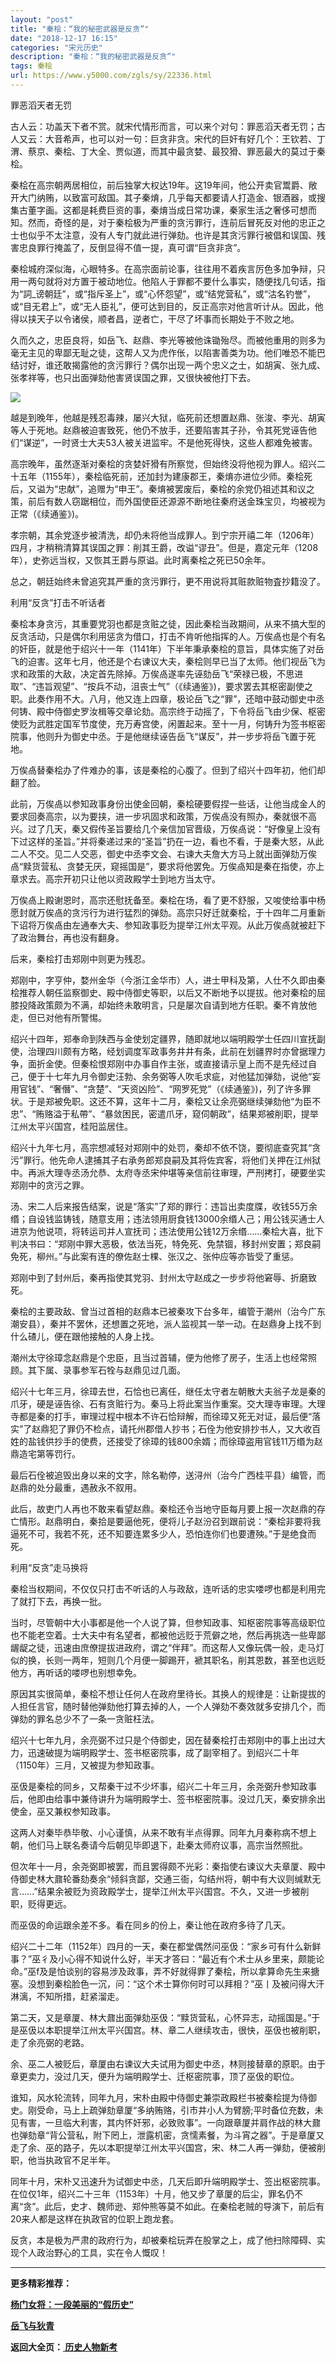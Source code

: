 ```yaml
---
layout: "post"
title: "秦桧：“我的秘密武器是反贪”"
date: "2018-12-17 16:15"
categories: "宋元历史"
description: "秦桧：“我的秘密武器是反贪”"
tags: 秦桧
url: https://www.y5000.com/zgls/sy/22336.html
---
```






罪恶滔天者无罚

古人云：功盖天下者不赏。就宋代情形而言，可以来个对句：罪恶滔天者无罚；古人又云：大音希声，也可以对一句：巨贪非贪。宋代的巨奸有好几个：王钦若、丁渭、蔡京、秦桧、丁大全、贾似道，而其中最贪婪、最狡猾、罪恶最大的莫过于秦桧。

秦桧在高宗朝两居相位，前后独掌大权达19年。这19年间，他公开卖官鬻爵、敞开大门纳贿，以致富可敌国。其子秦焴，几乎每天都要请人打造金、银酒器，或搜集古董字画。这都是耗费巨资的事，秦焴当成日常功课，秦家生活之奢侈可想而知。然而，奇怪的是，对于秦桧极为严重的贪污罪行，连前后冒死反对他的忠正之士也似乎不太注意，没有人专门就此进行弹劾。也许是其贪污罪行被倡和误国、残害忠良罪行掩盖了，反倒显得不值一提，真可谓“巨贪非贪”。

秦桧城府深似海，心眼特多。在高宗面前论事，往往用不着疾言厉色多加争辩，只用一两句就将对方置于被动地位。他陷人于罪都不要什么事实，随便找几句话，指为“詞_谤朝廷”，或“指斥圣上”，或“心怀怨望”，或“结党营私”，或“沽名钓誉”，或“目无君上”，或“无人臣礼”，便可达到目的，反正高宗对他言听计从。因此，他得以挟天子以令诸侯，顺者昌，逆者亡，干尽了坏事而长期处于不败之地。

久而久之，忠臣良将，如岳飞、赵鼎、李光等被他诛锄殆尽。而被他重用的则多为毫无主见的卑鄙无耻之徒，这帮人又为虎作伥，以陷害善类为功。他们唯恐不能巴结讨好，谁还敢揭露他的贪污罪行？偶尔出现一两个忠义之士，如胡寅、张九成、张孝祥等，也只出面弹劾他害贤误国之罪，又很快被他打下去。

![](https://img.y5000.com/uploads/allimg/170602/11-1F602145146135.jpg)

越是到晚年，他越是残忍毒辣，屡兴大狱，临死前还想置赵鼎、张浚、李光、胡寅等人于死地。赵鼎被迫害致死，他仍不放手，还要陷害其子孙，令其死党诬告他们“谋逆”，一时贤士大夫53人被关进监牢。不是他死得快，这些人都难免被害。

高宗晚年，虽然逐渐对秦桧的贪婪奸猾有所察觉，但始终没将他视为罪人。绍兴二十五年（1155年），秦桧临死前，还加封为建康郡王，秦焴亦进位少师。秦桧死后，又谥为“忠献”，追赠为“申王”。秦焴被罢废后，秦桧的余党仍祖述其和议之策，前后有数人窃踞相位，而外国使臣还源源不断地往秦府送金珠宝贝，均被视为正常（《续通鉴》)。

孝宗朝，其余党逐步被清洗，却仍未将他当成罪人。到宁宗开禧二年（1206年）四月，才稍稍清算其误国之罪：削其王爵，改谥“谬丑”。但是，嘉定元年（1208年），史弥远当权，又恢其王爵与原谥。此时离秦桧之死已50余年。

总之，朝廷始终未曾追究其严重的贪污罪行，更不用说将其赃款赃物査抄籍没了。

利用“反贪”打击不听话者

秦桧本身贪污，其重要党羽也都是贪赃之徒，因此秦桧当政期间，从来不搞大型的反贪活动，只是偶尔利用惩贪为借口，打击不肯听他指挥的人。万俟卨也是个有名的奸臣，就是他于绍兴十一年（1141年）下半年秉承秦桧的意旨，具体实施了对岳飞的迫害。这年七月，他还是个右谏议大夫，秦桧则早已当了太师。他们视岳飞为求和政策的大敌，决定首先除掉。万俟卨遂率先诬劾岳飞“荣禄已极，不思进取”、“违旨观望”、“按兵不动，沮丧士气”（《续通鉴》)，要求罢去其枢密副使之职。此奏作用不大。八月，他又连上四章，极论岳飞之“罪”，还暗中鼓动御史中丞何铸、殿中侍御史罗汝楫等交章论劾。高宗终于动摇了，下令将岳飞由少保、枢密使贬为武胜定国军节度使，充万寿宫使，闲置起来。至十一月，何铸升为签书枢密院事，他则升为御史中丞。于是他继续诬告岳飞“谋反”，并一步步将岳飞置于死地。

万俟卨替秦桧办了件难办的事，该是秦桧的心腹了。但到了绍兴十四年初，他们却翻了脸。

此前，万俟卨以参知政事身份出使金回朝，秦桧硬要假捏一些话，让他当成金人的要求回奏高宗，以为要挟，进一步巩固求和政策，万俟卨没有照办，秦就很不高兴。过了几天，秦又假传圣旨要给几个亲信加官晋级，万俟卨说：“好像皇上没有下过这样的圣旨。”并将秦递过来的“圣旨”扔在一边，看也不看，于是秦大怒，从此二人不交。见二人交恶，御史中丞李文会、右谏大夫詹大方马上就出面弹劾万俟卨“黩货营私、贪婪无厌，窥摇国是”，要求将他罢免。万俟卨知是秦在指使，亦上章求去。高宗开初只让他以资政殿学士到地方当太守。

万俟卨上殿谢恩时，高宗还慰抚备至。秦桧在场，看了更不舒服，又唆使给事中杨愿封就万俟卨的贪污行为进行猛烈的弹劾。高宗只好迁就秦桧，于十四年二月重新下诏将万俟卨由左通奉大夫、参知政事贬为提举江州太平观。从此万俟卨就被赶下了政治舞台，再也没有翻身。

后来，秦桧打击郑刚中则更为残忍。

郑刚中，字亨仲，婺州金华（今浙江金华市）人，进士甲科及第，人仕不久即由秦桧推荐人朝任监察御史、殿中侍御史等职，以后又不断地予以提拔。他对秦桧的屈膝投降政策颇为不满，却始终未敢明言，只是屡次自请到地方任职。秦不肯放他走，但已对他有所警惕。

绍兴十四年，郑奉命到陕西与金使划定疆界，随即就地以端明殿学士任四川宣抚副使，治理四川颇有方略，经划调度军政事务井井有条，此前在划疆界时亦曾据理力争，面折金使。但秦桧恨郑刚中办事自作主张，或直接请示皇上而不是先经过自己，便于十七年九月令御史汪勃、余务弼等人吹毛求疵，对他猛加弹劾，说他“妄用官钱”、“奢僭”、“贪楚”、“天资凶险”、“网罗死党”（《续通鉴》)，列了许多罪状。于是郑被免职。这还不算，这年十二月，秦桧又让余亮弼继续弹劾他“为臣不忠”、“贿赂溢于私帶”、“暴敛困民，密遣爪牙，窥伺朝政”，结果郑被削职，提举江州太平兴国宫，桂阳监居住。

绍兴十九年七月，高宗想减轻对郑刚中的处罚，秦却不依不饶，要彻底查究其“贪污”罪行。他先命人逮捕其子右承务郎郑良嗣及其将佐宾客，将他们关押在江州狱中。再派大理寺丞汤允恭、太府寺丞宋仲堪等亲信前往审理，严刑拷打，硬要坐实郑刚中的贪污之罪。

汤、宋二人后来报告结案，说是“落实”了郑的罪行：违旨出卖度牒，收钱55万余缗；自设钱监铸钱，随意支用；违法领用厨食钱13000余缗人己；用公钱买通士人进京为他说项，将转运司并人宣抚司；违法使用公钱12万余缗……秦桧大喜，批下判决书曰：“郑刚中罪大恶极，依法当死，特免死、免禁锢，移封州安置；郑良嗣免死，柳州。”与此案有连的僚佐赵士棵、张汉之、张仲应等亦皆受了重惩。

郑刚中到了封州后，秦再指使其党羽、封州太守赵成之一步步将他窘辱、折磨致死。

秦桧的主要政敌、曾当过首相的赵鼎本已被秦攻下台多年，编管于潮州（治今广东潮安县），秦并不罢休，还想置之死地，派人监视其一举一动。在赵鼎身上找不到什么碴儿，便在跟他接触的人身上找。

潮州太守徐璋念赵鼎是个忠臣，且当过首辅，便为他修了房子，生活上也经常照顾。其下属、录事参军石牷与赵鼎见过几面。

绍兴十七年三月，徐璋去世，石恰也已离任，继任太守者左朝散大夫翁子龙是秦的爪牙，硬是诬告徐、石有贪赃行为。秦马上将此案当作重案。交大理寺审理。大理寺都是秦的打手，审理过程中根本不许石恰辩解，而徐璋又死无对证，最后便“落实”了赵鼎犯了罪仍不检点，请托州郡借人抄书；石佺为他安排抄书人，又大收百姓的盐钱供抄手的使费，还接受了徐璋的钱800余婿；而徐璋盗用官钱11万缗为赵鼎造宅第等罚行。

最后石佺被追毁出身以来的文字，除名勒停，送浔州（治今广西桂平县）编管，而赵鼎的处分最重，遇赦永不叙用。

此后，故吏门人再也不敢来看望赵鼎。秦桧还令当地守臣每月要上报一次赵鼎的存亡情形。赵鼎明白，秦拾是要逼他死，便将儿子赵汾召到跟前说：“秦桧非要将我逼死不可，我若不死，还不知要连累多少人，恐怕连你们也要遭殃。”于是绝食而死。

利用“反贪”走马换将

秦桧当权期间，不仅仅只打击不听话的人与政敌，连听话的忠实喽啰也都是利用完了就打下去，再换一批。

当时，尽管朝中大小事都是他一个人说了算，但参知政事、知枢密院事等高级职位也不能老空着。士大夫中有名望者，都被他远贬于荒僻之地，然后再挑选一些卑鄙龌龊之徒，迅速由庶僚提拔进政府，谓之“伴拜”。而这帮人又像玩偶一般，走马灯似的换，长则一两年，短则几个月便一脚踢开，褫其职名，削其恩数，甚至也远贬他方，再听话的喽啰也别想幸免。

原因其实很简单，秦桧不想让任何人在政府里待长。其换人的规律是：让新提拔的人担任言官，随时替他弹劾他打算去掉的人，一个人弹劾不奏效就多安排几个，而弹劾的罪名总少不了一条一贪赃枉法。

绍兴十七年九月，余亮弼不过只是个侍御史，因在替秦桧打击郑刚中的事上出过大力，迅速破提为端明殿学士、签书枢密院事，成了副宰相了。到绍兴二十年（1150年）三月，又被提为参知政事。

巫伋是秦桧的同乡，又帮秦干过不少坏事，绍兴二十年三月，余尧弼升参知政事后，他即由给事中兼侍讲升为端明殿学士、签书枢密院事。没过几天，秦安排余出使金，巫又兼权参知政事。

这两人对秦毕恭毕敬、小心谨慎，从来不敢有半点得罪。同年九月秦称病不想上朝，他们马上联名奏请今后朝见毕即退下，赴秦太师府议事，高宗当然照批。

但次年十一月，余尧弼即被罢，而且罢得颇不光彩：秦指使右谏议大夫章厦、殿中侍御史林大鼐轮番劾奏余“倾斜贪鄙，交通三衙，勾结州将，朝中有大议则缄默无言……”结果余被贬为资政殿学士，提举江州太平兴国宫。不久，又进一步被削职，贬得更远。

而巫伋的命运跟余差不多。看在同乡的份上，秦让他在政府多待了几天。

绍兴二十二年（1152年）四月的一天，秦在都堂偶然问巫伋：“家乡可有什么新鲜事？”巫彳及小心得不知说什么好，半天才答曰：“最近有个术士从乡里来，颇能论命。”巫f及是怕谈别的容易涉及政事，弄不好就得罪了秦桧，所以拿算命先生来搪塞。没想到秦桧脸色一沉，问：“这个术士算你何时可以拜相？”巫丨及被问得大汗淋漓，不知所措，赶紧溜走。

第二天，又是章厦、林大鼐出面弹劾巫伋：“黩货营私，心怀异志，动摇国是。”于是巫伋以本职提举江州太平兴国宫。林、章二人继续攻击，很快，巫伋也被削职，走了余亮弼的老路。

余、巫二人被贬后，章厦由右谏议大夫试用为御史中丞，林则接替章的原职。由于章更卖力，没过几天，便升为端明殿学士、迁枢密院事，顶了巫伋的职位。

谁知，风水轮流转，同年九月，宋朴由殿中侍御史兼崇政殿栏书被秦桧提为侍御史。刚受命，马上上疏弹劾章厦“多纳贿赂，引市井小人为臂膀;平时备位充数，未见有害，一旦临大利害，其内怀奸邪，必致败事”。一向跟章厦并肩作战的林大鼐也弹劾章“背公营私，附下罔上，泄露机密，贪懦素餐，为斗宵之器”。于是章厦又走了余、巫的路子，先以本职提举江州太平兴国宫，宋、林二人再一弹劾，便被削职，他当执政官不足半年。

同年十月，宋朴又迅速升为试御史中丞，几天后即升端明殿学士、签出枢密院事。在位仅1年，绍兴二十三年（1153年）十月，他又步了章厦的后尘，罪名仍不离“贪”。此后，史才、魏师逊、郑仲熊等莫不如此。在秦桧老贼的导演下，前后有20来人都是这样在执政官的位职上跑龙套。

反贪，本是极为严肃的政府行为，却被秦桧玩弄在股掌之上，成了他扫除障碍、实现个人政治野心的工具，实在令人慨叹！

* * *

**更多精彩推荐：**

**[杨门女将：一段美丽的“假历史”](https://www.y5000.com/zgls/sy/22338.html)**

**[岳飞与狄青](https://www.y5000.com/zgls/sy/22339.html)**

**返回大全页：[ 历史人物新考](https://www.y5000.com/zgls/22386.html)**
